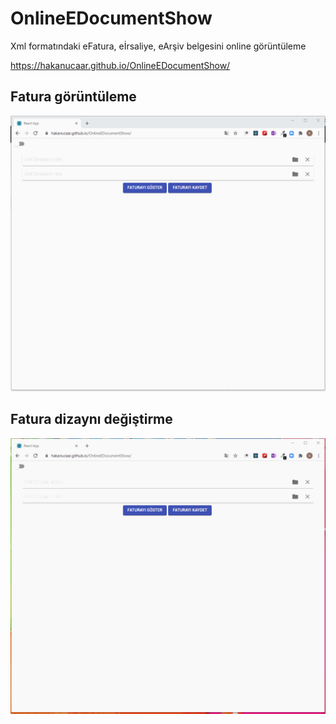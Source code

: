 # OnlineEDocumentShow
Xml formatındaki eFatura, eİrsaliye, eArşiv belgesini online görüntüleme

https://hakanucaar.github.io/OnlineEDocumentShow/

## Fatura görüntüleme 
![eDocumentShow.gif](https://github.com/HakanUcaar/OnlineEDocumentShow/blob/master/img/OnlineEDocumentShow.gif)


## Fatura dizaynı değiştirme 
![eDocumentShow2.gif](https://github.com/HakanUcaar/OnlineEDocumentShow/blob/master/img/OnlineEDocumentShow2.gif)

